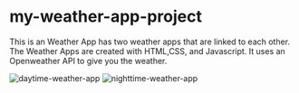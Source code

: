 # my-weather-app-project
This is an Weather App has two weather apps that are linked to each other. The Weather Apps are created with HTML,CSS, and Javascript. It uses an Openweather API to give you the weather. 

![daytime-weather-app](https://user-images.githubusercontent.com/74805696/178378527-1f989e6e-22c8-4c99-98ad-2256202ae49a.jpg)
![nighttime-weather-app](https://user-images.githubusercontent.com/74805696/178378557-42d84875-4438-4bf2-988d-6db75e1c72c3.jpg)
